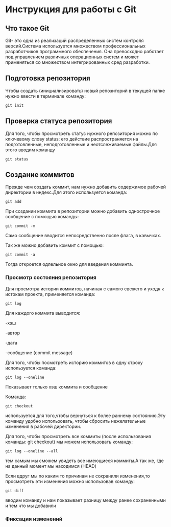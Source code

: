 # **Инструкция для работы с Git**

## Что такое Git

Git- это одна из реализаций распределенных систем контроля версий.Система используется множеством профессиональных разработчиков программного обеспечения. Она превосходно работает под управлением различных операционных систем и может применяться со множеством интегрированных сред разработки.

## Подготовка репозитория

Чтобы создать (инициализировать) новый репозиторий в текущей папке нужно ввести в терминале команду:

    git init

## Проверка статуса репозитория

Для того, чтобы просмотреть статус нужного репозитория можно по ключевому слову status: его действие распространяется на подготовленные, неподготовленные и неотслеживаемые файлы.Для этого вводим команду

    git status

## Создание коммитов
Прежде чем создать коммит, нам нужно добавить содержимое рабочей директории в индекс.Для этого используется команда:

    git add

При создании коммита в репозитории можно добавить однострочное сообщение с помощью команды:

    git commit -m

 Само сообщение вводится непосредственно после флага, в кавычках.

Так же можно добавить коммит с помощью:

    git commit -a

Тогда откроется одлельное окно для введения комминта.

### Просмотр состояния репозитория

 Для просмотра истории коммитов, начиная с самого свежего и уходя к истокам проекта, применяется команда:

    git log

Для каждого коммита выводится:

-хэш

-автор

-дата

-сообщение (commit message)

Для того, чтобы посмотреть историю коммитов в одну строку используется команда:

    git log --oneline

Показывает только хэш коммита и сообщение

Команда:

    git checkout

используется для того,чтобы вернуться к более раннему состоянию.Эту команду удобно использовать, чтобы сбросить нежелательные изменения в рабочей директории.

Для того, чтобы просмотреть все коммиты (после использования команды: git checkout) мы можем использовать команду:

    git log --oneline --all

тем самым мы сможем увидеть все имеющиеся коммиты.А так же, где на данный момент мы находимся (HEAD)

Если вдруг мы по каким то причинам не сохранили изменения,то просмотреть эти изменения можно использовав команду:

    git diff

вводим команду и нам показывает разницу между ранее сохраненными и тем что мы добавили

### Фиксация изменений
